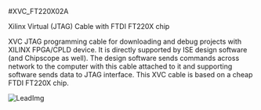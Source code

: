 <!--- PrjInfo ---> <!--- Please remove this line after manually editing --->
<!--- 00a56be08b96043df9e37d6aff7b6990 --->
<!--- Created:20170112-18:22: ---> 
<!--- Author:Mlab: ---> 
<!--- AuthorEmail:mlab@mlab.cz: ---> 
<!--- Tags:imported: ---> 
<!--- Ust:http://www.ust.cz/shop/product_info.php?products_id=237: ---> 
<!--- Name:XVC_FT220X02A: --->
#XVC_FT220X02A 
<!--- LongName --->
Xilinx Virtual (JTAG) Cable with FTDI FT220X chip
<!--- ELongName ---> 

<!--- Lead --->
XVC JTAG programming cable for downloading and debug projects
  with XILINX FPGA/CPLD device. It is directly supported by ISE
  design software (and Chipscope as well). The design software
  sends commands across network to the computer with this cable
  attached to it and supporting software sends data to JTAG
  interface. This XVC cable is based on a cheap FTDI FT220X chip.
<!--- ELead ---> 

![LeadImg](XVC_FT220X02A_Top_Small.JPG) 


​
​
<!--- Description --->
<!--- EDescription --->
<!--- Content --->
<!--- EContent --->
            